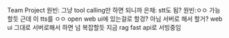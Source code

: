Team Project
원빈: 그냥 tool calling만 하면 되니까 은채: stt도 됨? 원빈:ㅇㅇ 가능할듯 근데 이 tts를 ㅇㅇ open web ui에 있는걸로 할겅? 아님 서버로 해서 할거? web ui 그대로 서버로해서 하면 넘 복잡할듯 지금 rag fast api로 서빙중임